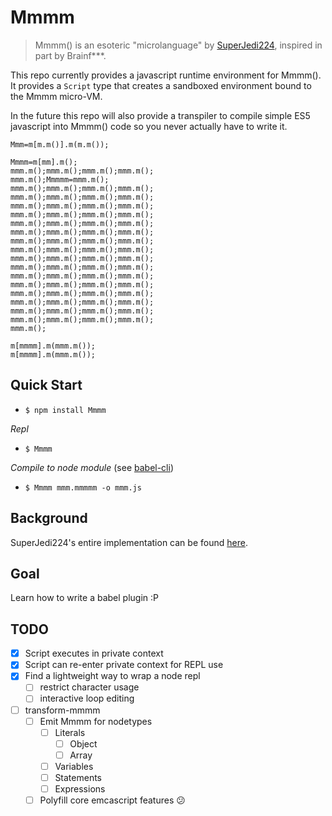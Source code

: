 # Mmmm

> Mmmm() is an esoteric "microlanguage" by [SuperJedi224](https://github.com/SuperJedi224), inspired in part by Brainf***.

This repo currently provides a javascript runtime environment for Mmmm(). It provides a `Script` type that creates a sandboxed environment bound to the Mmmm micro-VM.

In the future this repo will also provide a transpiler to compile simple ES5 javascript into Mmmm() code so you never actually have to write it.


```Mmmm
Mmm=m[m.m()].m(m.m());

Mmmm=m[mm].m();
mmm.m();mmm.m();mmm.m();mmm.m();
mmm.m();Mmmmm=mmm.m();
mmm.m();mmm.m();mmm.m();mmm.m();
mmm.m();mmm.m();mmm.m();mmm.m();
mmm.m();mmm.m();mmm.m();mmm.m();
mmm.m();mmm.m();mmm.m();mmm.m();
mmm.m();mmm.m();mmm.m();mmm.m();
mmm.m();mmm.m();mmm.m();mmm.m();
mmm.m();mmm.m();mmm.m();mmm.m();
mmm.m();mmm.m();mmm.m();mmm.m();
mmm.m();mmm.m();mmm.m();mmm.m();
mmm.m();mmm.m();mmm.m();mmm.m();
mmm.m();mmm.m();mmm.m();mmm.m();
mmm.m();mmm.m();mmm.m();mmm.m();
mmm.m();mmm.m();mmm.m();mmm.m();
mmm.m();mmm.m();mmm.m();mmm.m();
mmm.m();mmm.m();mmm.m();mmm.m();
mmm.m();mmm.m();mmm.m();mmm.m();
mmm.m();

m[mmmm].m(mmm.m());
m[mmmm].m(mmm.m());
```

## Quick Start

- `$ npm install Mmmm`

*Repl*

- `$ Mmmm`

*Compile to node module* (see [babel-cli](https://babeljs.io/docs/usage/cli/))

- `$ Mmmm mmm.mmmmm -o mmm.js`


## Background

SuperJedi224's entire implementation can be found [here](http://jsfiddle.net/SuperJedi224/uLawt0jm/).

## Goal

Learn how to write a babel plugin :P

## TODO

- [x] Script executes in private context
- [x] Script can re-enter private context for REPL use
- [x] Find a lightweight way to wrap a node repl
  - [ ] restrict character usage
  - [ ] interactive loop editing
- [ ] transform-mmmm
  - [ ] Emit Mmmm for nodetypes
    - [ ] Literals
      - [ ] Object
      - [ ] Array
    - [ ] Variables
    - [ ] Statements
    - [ ] Expressions
  - [ ] Polyfill core emcascript features 😕
